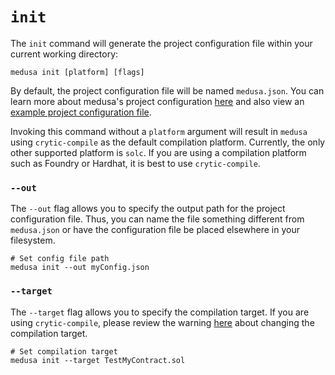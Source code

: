# `init`

The `init` command will generate the project configuration file within your current working directory:
```shell
medusa init [platform] [flags]
```

By default, the project configuration file will be named `medusa.json`. You can learn more about medusa's project
configuration [here](../project_configuration/overview.md) and also view an [example project configuration file](../static/medusa.json).

Invoking this command without a `platform` argument will result in `medusa` using `crytic-compile` as the default compilation platform.
Currently, the only other supported platform is `solc`. If you are using a compilation platform such as Foundry or Hardhat,
it is best to use `crytic-compile`.

### `--out`
The `--out` flag allows you to specify the output path for the project configuration file. Thus, you can name the file
something different from `medusa.json` or have the configuration file be placed elsewhere in your filesystem.
```shell
# Set config file path
medusa init --out myConfig.json
```

### `--target`
The `--target` flag allows you to specify the compilation target. If you are using `crytic-compile`, please review the
warning [here](../project_configuration/compilation_config.md#target) about changing the compilation target.
```shell
# Set compilation target
medusa init --target TestMyContract.sol
```

